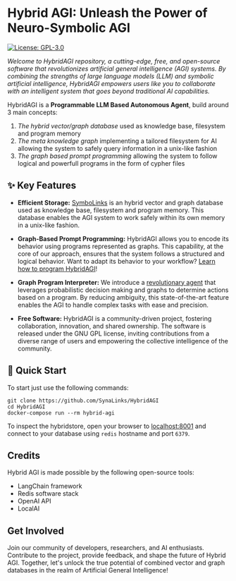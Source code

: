 # Hybrid AGI: Unleash the Power of Neuro-Symbolic AGI
[![License: GPL-3.0](https://img.shields.io/badge/License-GPL-green.svg)](https://opensource.org/license/gpl-3-0/)

*Welcome to HybridAGI repository, a cutting-edge, free, and open-source software that revolutionizes artificial general intelligence (AGI) systems. By combining the strengths of large language models (LLM) and symbolic artificial intelligence, HybridAGI empowers users like you to collaborate with an intelligent system that goes beyond traditional AI capabilities.*

HybridAGI is a **Programmable LLM Based Autonomous Agent**, build around 3 main concepts:
1. *The hybrid vector/graph database* used as knowledge base, filesystem and program memory
2. *The meta knowledge graph* implementing a tailored filesystem for AI allowing the system to safely query information in a unix-like fashion
3. *The graph based prompt programming* allowing the system to follow logical and powerfull programs in the form of cypher files

## ✨ Key Features

- **Efficient Storage:** [SymboLinks](https://github.com/SynaLinks/SymboLinks) is an hybrid vector and graph database used as knowledge base, filesystem and program memory. This database enables the AGI system to work safely within its own memory in a unix-like fashion.

- **Graph-Based Prompt Programming:** HybridAGI allows you to encode its behavior using programs represented as graphs. This capability, at the core of our approach, ensures that the system follows a structured and logical behavior. Want to adapt its behavior to your workflow? [Learn how to program HybridAGI](https://github.com/SynaLinks/HybridAGI-library)!

- **Graph Program Interpreter:** We introduce a [revolutionary agent](hybrid_agi/interpreter/graph_program_interpreter.py) that leverages probabilistic decision making and graphs to determine actions based on a program. By reducing ambiguity, this state-of-the-art feature enables the AGI to handle complex tasks with ease and precision.

- **Free Software:** HybridAGI is a community-driven project, fostering collaboration, innovation, and shared ownership. The software is released under the GNU GPL license, inviting contributions from a diverse range of users and empowering the collective intelligence of the community.

## 🎉 Quick Start

To start just use the following commands:
```
git clone https://github.com/SynaLinks/HybridAGI
cd HybridAGI
docker-compose run --rm hybrid-agi
```

To inspect the hybridstore, open your browser to [localhost:8001](https://localhost:8001) and connect to your database using `redis` hostname and port `6379`.

## Credits

Hybrid AGI is made possible by the following open-source tools:

- LangChain framework
- Redis software stack
- OpenAI API
- LocalAI

## Get Involved

Join our community of developers, researchers, and AI enthusiasts. Contribute to the project, provide feedback, and shape the future of Hybrid AGI. Together, let's unlock the true potential of combined vector and graph databases in the realm of Artificial General Intelligence!